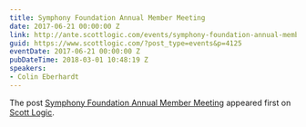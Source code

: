 ```yaml
---
title: Symphony Foundation Annual Member Meeting
date: 2017-06-21 00:00:00 Z
link: http://ante.scottlogic.com/events/symphony-foundation-annual-member-meeting/
guid: https://www.scottlogic.com/?post_type=events&p=4125
eventDate: 2017-06-21 00:00:00 Z
pubDateTime: 2018-03-01 10:48:19 Z
speakers:
- Colin Eberhardt
---
```


<p>The post <a rel="nofollow" href="http://ante.scottlogic.com/events/symphony-foundation-annual-member-meeting/">Symphony Foundation Annual Member Meeting</a> appeared first on <a rel="nofollow" href="http://ante.scottlogic.com">Scott Logic</a>.</p>